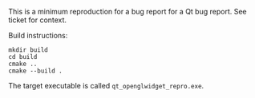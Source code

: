 This is a minimum reproduction for a bug report for a Qt bug report. See ticket for context.

Build instructions:

```
mkdir build
cd build
cmake ..
cmake --build .
```

The target executable is called `qt_openglwidget_repro.exe`.
